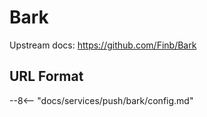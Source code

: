 # Bark

Upstream docs: <https://github.com/Finb/Bark>

## URL Format

--8<-- "docs/services/push/bark/config.md"
